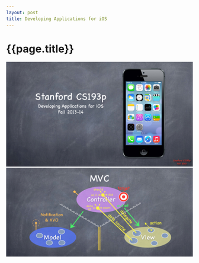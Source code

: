 ```yaml
---
layout: post
title: Developing Applications for iOS
---
```

{{page.title}}
==========================
<img src="/images/posts/2019-01-02/Stanford_CS193p_2013.png">
<img src="/images/posts/2019-01-02/MVC.png">
